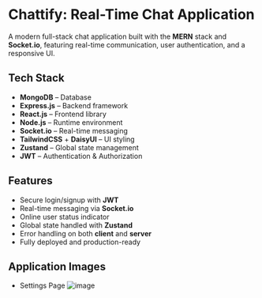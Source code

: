 # Chattify: Real-Time Chat Application

A modern full-stack chat application built with the **MERN** stack and **Socket.io**, featuring real-time communication, user authentication, and a responsive UI.

## Tech Stack

- **MongoDB** – Database
- **Express.js** – Backend framework
- **React.js** – Frontend library
- **Node.js** – Runtime environment
- **Socket.io** – Real-time messaging
- **TailwindCSS** + **DaisyUI** – UI styling
- **Zustand** – Global state management
- **JWT** – Authentication & Authorization

## Features

- Secure login/signup with **JWT**
- Real-time messaging via **Socket.io**
- Online user status indicator
- Global state handled with **Zustand**
- Error handling on both **client** and **server**
- Fully deployed and production-ready

## Application Images
- Settings Page
 ![image](https://github.com/user-attachments/assets/f6e8cb8a-2454-4b87-a0a1-f42ca9de2800)

